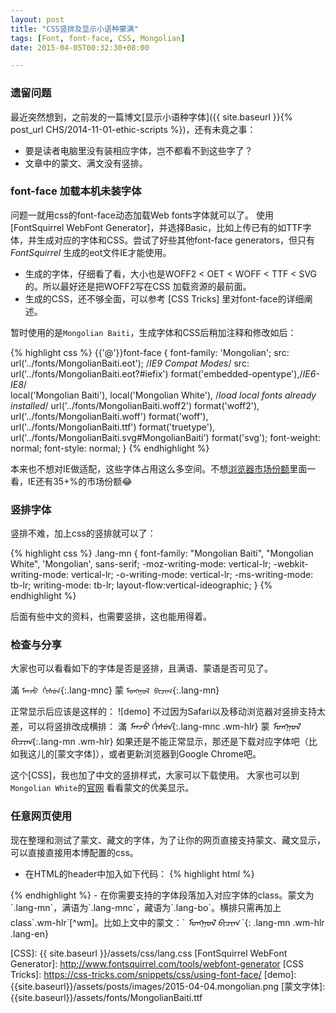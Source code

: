 ```yaml
---
layout: post
title: "CSS竖排及显示小语种蒙满"
tags: [Font, font-face, CSS, Mongolian]
date: 2015-04-05T00:32:30+08:00

---
```


### 遗留问题

最近突然想到，之前发的一篇博文[显示小语种字体]({{ site.baseurl }}{% post_url CHS/2014-11-01-ethic-scripts %})，还有未竟之事：

* 要是读者电脑里没有装相应字体，岂不都看不到这些字了？
* 文章中的蒙文、满文没有竖排。


### font-face 加载本机未装字体

问题一就用css的font-face动态加载Web fonts字体就可以了。 使用[FontSquirrel WebFont Generator]，并选择Basic，比如上传已有的如TTF字体，并生成对应的字体和CSS。尝试了好些其他font-face generators，但只有*FontSquirrel* 生成的eot文件IE才能使用。

- 生成的字体，仔细看了看，大小也是WOFF2 < OET < WOFF < TTF < SVG的。所以最好还是把WOFF2写在CSS 加载资源的最前面。
- 生成的CSS，还不够全面，可以参考 [CSS Tricks] 里对font-face的详细阐述。

暂时使用的是`Mongolian Baiti`，生成字体和CSS后稍加注释和修改如后：

{% highlight css %}
{{'@'}}font-face {
font-family: 'Mongolian';
    src: url('../fonts/MongolianBaiti.eot'); /*IE9 Compat Modes*/
    src: 
     url('../fonts/MongolianBaiti.eot?#iefix') format('embedded-opentype'),/*IE6-IE8*/         
     local('Mongolian Baiti'), 
     local('Mongolian White'), /*load local fonts already installed*/
     url('../fonts/MongolianBaiti.woff2') format('woff2'),
     url('../fonts/MongolianBaiti.woff') format('woff'),
     url('../fonts/MongolianBaiti.ttf') format('truetype'),
     url('../fonts/MongolianBaiti.svg#MongolianBaiti') format('svg');
    font-weight: normal;
    font-style: normal;
}
{% endhighlight %}


本来也不想对IE做适配，这些字体占用这么多空间。不想[浏览器市场份额]里面一看，IE还有35+%的市场份额😂 

### 竖排字体

竖排不难，加上css的竖排就可以了：

{% highlight css %}
.lang-mn {
  font-family: "Mongolian Baiti", "Mongolian White", 'Mongolian', sans-serif;
  -moz-writing-mode: vertical-lr;
  -webkit-writing-mode: vertical-lr;
  -o-writing-mode: vertical-lr;
  -ms-writing-mode: tb-lr;
  writing-mode: tb-lr;
  layout-flow:vertical-ideographic;
}
{% endhighlight %}

后面有些中文的资料，也需要竖排，这也能用得着。

### 检查与分享

大家也可以看看如下的字体是否是竖排，且满语、蒙语是否可见了。

滿 `ᠮᠠᠨᠵᡠ ᡤᡳᠰᡠᠨ`{:.lang-mnc} 蒙 `ᠮᠣᠩᠭᠣᠯ ᠪᠢᠴᠢᠭ᠌`{:.lang-mn}

正常显示后应该是这样的： ![demo]
不过因为Safari以及移动浏览器对竖排支持太差，可以将竖排改成横排：
滿 _ᠮᠠᠨᠵᡠ ᡤᡳᠰᡠᠨ_{:.lang-mnc .wm-hlr} 蒙 _ᠮᠣᠩᠭᠣᠯ ᠪᠢᠴᠢᠭ᠌_{:.lang-mn .wm-hlr}
如果还是不能正常显示，那还是下载对应字体吧（比如我这儿的[蒙文字体]），或者更新浏览器到Google Chrome吧。

这个[CSS]，我也加了中文的竖排样式，大家可以下载使用。
大家也可以到`Mongolian White`的[官网](http://www.mongolfont.com/cn/font/mnglwhiteotf.html) 看看蒙文的优美显示。

### 任意网页使用

现在整理和测试了蒙文、藏文的字体，为了让你的网页直接支持蒙文、藏文显示，可以直接直接用本博配置的css。

- 在HTML的header中加入如下代码：
{% highlight html %}
<link href="http://www.josephjctang.com/blog/assets/css/lang.css" rel="stylesheet" type="text/css">
{% endhighlight %}
- 在你需要支持的字体段落加入对应字体的class。蒙文为`.lang-mn`，满语为`.lang-mnc`，藏语为`.lang-bo`。横排只需再加上class`.wm-hlr`[^wm]。比如上文中的蒙文：`<em class="lang-mn"> ᠮᠣᠩᠭᠣᠯ ᠪᠢᠴᠢᠭ᠌ </em>`{: .lang-mn .wm-hlr .lang-en}


[浏览器市场份额]: http://tongji.baidu.com/data/browser
[CSS]: {{ site.baseurl }}/assets/css/lang.css
[FontSquirrel WebFont Generator]: http://www.fontsquirrel.com/tools/webfont-generator
[CSS Tricks]: https://css-tricks.com/snippets/css/using-font-face/
[demo]: {{site.baseurl}}/assets/posts/images/2015-04-04.mongolian.png
[蒙文字体]: {{site.baseurl}}/assets/fonts/MongolianBaiti.ttf
[^wm]: Writing Mode: Horizontal Left to Right
